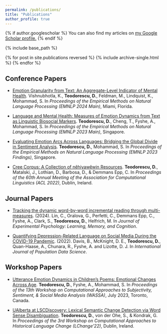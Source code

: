 ```yaml
---
permalink: /publications/
title: "Publications"
author_profile: true
---
```


{% if author.googlescholar %}
  You can also find my articles on <u><a href="{{author.googlescholar}}">my Google Scholar profile</a>.</u>
{% endif %}

{% include base_path %}

{% for post in site.publications reversed %}
  {% include archive-single.html %}
{% endfor %}


## Conference Papers
- [Emotion Granularity from Text: An Aggregate-Level Indicator of Mental Health](https://arxiv.org/pdf/2403.02281). Vishnubhotla, K., **Teodorescu, D.**, Feldman, M., Lindquist, K., Mohammad, S. In *Proceedings of the Empirical Methods on Natural Language Processing (EMNLP 2024 Main)*, Miami, Florida.

- [Language and Mental Health: Measures of Emotion Dynamics from Text as Linguistic Biosocial Markers](https://aclanthology.org/2023.emnlp-main.188/). **Teodorescu, D.**, Cheng, T., Fyshe, A., Mohammad, S. In *Proceedings of the Empirical Methods on Natural Language Processing (EMNLP 2023 Main)*, Singapore.

- [Evaluating Emotion Arcs Across Languages: Bridging the Global Divide in Sentiment Analysis](https://aclanthology.org/2023.findings-emnlp.271/). **Teodorescu, D.**, Mohammad, S. In *Proceedings of the Empirical Methods on Natural Language Processing (EMNLP 2023 Findings)*, Singapore.

- [Cree Corpus: A Collection of nêhiyawêwin Resources](https://aclanthology.org/2022.acl-long.440/). **Teodorescu, D.**, Matalski, J., Lothian, D., Barbosa, D., & Demmans Epp, C. In *Proceedings of the 60th Annual Meeting of the Association for Computational Linguistics (ACL 2022)*, Dublin, Ireland.

## Journal Papers

- [Tracking the dynamic word-by-word incremental reading through multi-measures](). (2024). Lin, C., Oralova, G., Perfetti, C., Demmans Epp, C., Fyshe, A., Clark, S., **Teodorescu, D.**, Helfrich, M. In *Journal of Experimental Psychology: Learning, Memory, and Cognition*.

- [Quantifying Depression-Related Language on Social Media During the COVID-19 Pandemic](https://ijpds.org/article/view/1716). (2022). Davis, B., McKnight, D. E., **Teodorescu, D.**, Quan-Haase, A., Chunara, R., Fyshe, A. and Lizotte, D. J. In *International Journal of Population Data Science*.

## Workshop Papers

- [Utterance Emotion Dynamics in Children’s Poems: Emotional Changes Across Age](https://aclanthology.org/2023.wassa-1.35/). **Teodorescu, D.**, Fyshe, A., Mohammad, S. In *Proceedings of the 13th Workshop on Computational Approaches to Subjectivity, Sentiment, & Social Media Analysis (WASSA)*, July 2023, Toronto, Canada.

- [UAlberta at LSCDiscovery: Lexical Semantic Change Detection via Word Sense Disambiguation](https://aclanthology.org/2022.lchange-1.19/). **Teodorescu, D.**, von der Ohe, S., & Kondrak, G. In *Proceedings of the 3rd Workshop on Computational Approaches to Historical Language Change (LChange’22)*, Dublin, Ireland.
